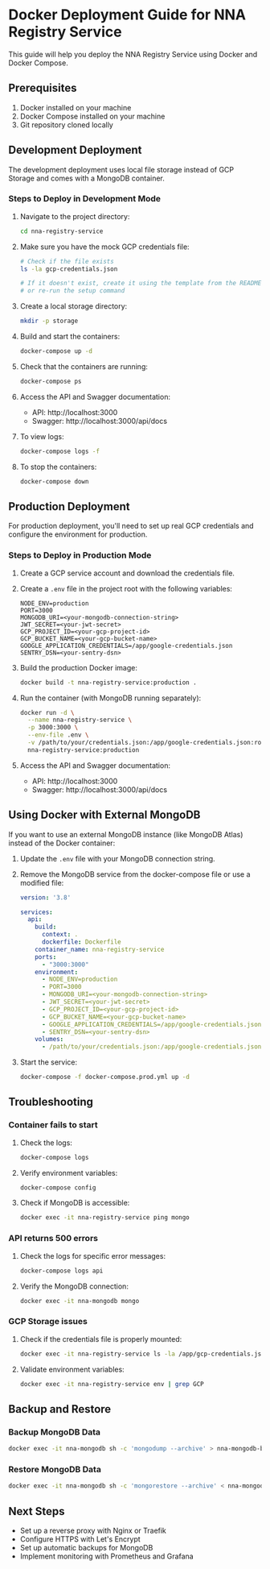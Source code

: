 # Docker Deployment Guide for NNA Registry Service

This guide will help you deploy the NNA Registry Service using Docker and Docker Compose.

## Prerequisites

1. Docker installed on your machine
2. Docker Compose installed on your machine
3. Git repository cloned locally

## Development Deployment

The development deployment uses local file storage instead of GCP Storage and comes with a MongoDB container.

### Steps to Deploy in Development Mode

1. Navigate to the project directory:
   ```bash
   cd nna-registry-service
   ```

2. Make sure you have the mock GCP credentials file:
   ```bash
   # Check if the file exists
   ls -la gcp-credentials.json
   
   # If it doesn't exist, create it using the template from the README
   # or re-run the setup command
   ```

3. Create a local storage directory:
   ```bash
   mkdir -p storage
   ```

4. Build and start the containers:
   ```bash
   docker-compose up -d
   ```

5. Check that the containers are running:
   ```bash
   docker-compose ps
   ```

6. Access the API and Swagger documentation:
   - API: http://localhost:3000
   - Swagger: http://localhost:3000/api/docs

7. To view logs:
   ```bash
   docker-compose logs -f
   ```

8. To stop the containers:
   ```bash
   docker-compose down
   ```

## Production Deployment

For production deployment, you'll need to set up real GCP credentials and configure the environment for production.

### Steps to Deploy in Production Mode

1. Create a GCP service account and download the credentials file.

2. Create a `.env` file in the project root with the following variables:
   ```
   NODE_ENV=production
   PORT=3000
   MONGODB_URI=<your-mongodb-connection-string>
   JWT_SECRET=<your-jwt-secret>
   GCP_PROJECT_ID=<your-gcp-project-id>
   GCP_BUCKET_NAME=<your-gcp-bucket-name>
   GOOGLE_APPLICATION_CREDENTIALS=/app/google-credentials.json
   SENTRY_DSN=<your-sentry-dsn>
   ```

3. Build the production Docker image:
   ```bash
   docker build -t nna-registry-service:production .
   ```

4. Run the container (with MongoDB running separately):
   ```bash
   docker run -d \
     --name nna-registry-service \
     -p 3000:3000 \
     --env-file .env \
     -v /path/to/your/credentials.json:/app/google-credentials.json:ro \
     nna-registry-service:production
   ```

5. Access the API and Swagger documentation:
   - API: http://localhost:3000
   - Swagger: http://localhost:3000/api/docs

## Using Docker with External MongoDB

If you want to use an external MongoDB instance (like MongoDB Atlas) instead of the Docker container:

1. Update the `.env` file with your MongoDB connection string.

2. Remove the MongoDB service from the docker-compose file or use a modified file:
   ```yaml
   version: '3.8'
   
   services:
     api:
       build:
         context: .
         dockerfile: Dockerfile
       container_name: nna-registry-service
       ports:
         - "3000:3000"
       environment:
         - NODE_ENV=production
         - PORT=3000
         - MONGODB_URI=<your-mongodb-connection-string>
         - JWT_SECRET=<your-jwt-secret>
         - GCP_PROJECT_ID=<your-gcp-project-id>
         - GCP_BUCKET_NAME=<your-gcp-bucket-name>
         - GOOGLE_APPLICATION_CREDENTIALS=/app/google-credentials.json
         - SENTRY_DSN=<your-sentry-dsn>
       volumes:
         - /path/to/your/credentials.json:/app/google-credentials.json:ro
   ```

3. Start the service:
   ```bash
   docker-compose -f docker-compose.prod.yml up -d
   ```

## Troubleshooting

### Container fails to start

1. Check the logs:
   ```bash
   docker-compose logs
   ```

2. Verify environment variables:
   ```bash
   docker-compose config
   ```

3. Check if MongoDB is accessible:
   ```bash
   docker exec -it nna-registry-service ping mongo
   ```

### API returns 500 errors

1. Check the logs for specific error messages:
   ```bash
   docker-compose logs api
   ```

2. Verify the MongoDB connection:
   ```bash
   docker exec -it nna-mongodb mongo
   ```

### GCP Storage issues

1. Check if the credentials file is properly mounted:
   ```bash
   docker exec -it nna-registry-service ls -la /app/gcp-credentials.json
   ```

2. Validate environment variables:
   ```bash
   docker exec -it nna-registry-service env | grep GCP
   ```

## Backup and Restore

### Backup MongoDB Data

```bash
docker exec -it nna-mongodb sh -c 'mongodump --archive' > nna-mongodb-backup.archive
```

### Restore MongoDB Data

```bash
docker exec -it nna-mongodb sh -c 'mongorestore --archive' < nna-mongodb-backup.archive
```

## Next Steps

- Set up a reverse proxy with Nginx or Traefik
- Configure HTTPS with Let's Encrypt
- Set up automatic backups for MongoDB
- Implement monitoring with Prometheus and Grafana